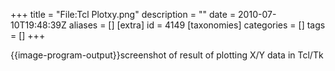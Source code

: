 +++
title = "File:Tcl Plotxy.png"
description = ""
date = 2010-07-10T19:48:39Z
aliases = []
[extra]
id = 4149
[taxonomies]
categories = []
tags = []
+++

{{image-program-output}}screenshot of result of plotting X/Y data in Tcl/Tk
